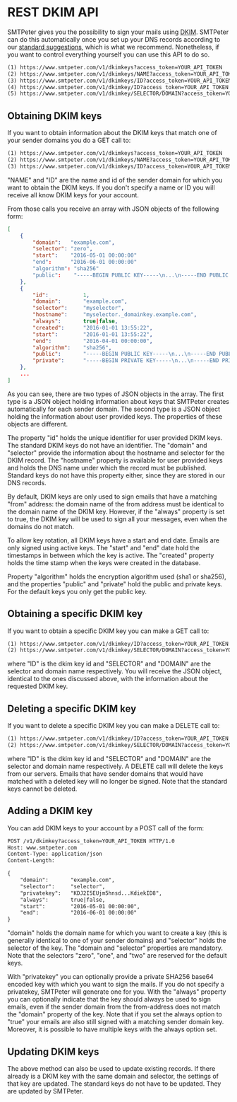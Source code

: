 # REST DKIM API

SMTPeter gives you the possibility to sign your mails using [DKIM](dkim-signing). SMTPeter
can do this automatically once you set up your DNS records according to our
[standard suggestions](rest-dns), which is what we recommend. Nonetheless,
if you want to control everything yourself you can use this API to do so.


```txt
(1) https://www.smtpeter.com/v1/dkimkeys?access_token=YOUR_API_TOKEN
(2) https://www.smtpeter.com/v1/dkimkeys/NAME?access_token=YOUR_API_TOKEN
(3) https://www.smtpeter.com/v1/dkimkeys/ID?access_token=YOUR_API_TOKEN
(4) https://www.smtpeter.com/v1/dkimkey/ID?access_token=YOUR_API_TOKEN
(5) https://www.smtpeter.com/v1/dkimkey/SELECTOR/DOMAIN?access_token=YOUR_API_TOKEN
```

## Obtaining DKIM keys

If you want to obtain information about the DKIM keys that match one of
your sender domains you do a GET call to:

```txt
(1) https://www.smtpeter.com/v1/dkimkeys?access_token=YOUR_API_TOKEN
(2) https://www.smtpeter.com/v1/dkimkeys/NAME?access_token=YOUR_API_TOKEN
(3) https://www.smtpeter.com/v1/dkimkeys/ID?access_token=YOUR_API_TOKEN
```

"NAME" and "ID" are the name and id of the sender domain for which you want
to obtain the DKIM keys. If you don't specify a name or ID you will receive
all know DKIM keys for your account.

From those calls you receive an array with JSON objects of the following form:
```json
[
    {
        "domain":   "example.com",
        "selector": "zero",
        "start":    "2016-05-01 00:00:00"
        "end":      "2016-06-01 00:00:00"
        "algorithm": "sha256"
        "public":    "-----BEGIN PUBLIC KEY-----\n...\n-----END PUBLIC KEY-----",
    },
    {
        "id":           1,
        "domain":       "example.com",
        "selector":     "myselector",
        "hostname":     "myselector._domainkey.example.com",
        "always":       true|false,
        "created":      "2016-01-01 13:55:22",
        "start":        "2016-01-01 13:55:22",
        "end":          "2016-04-01 00:00:00",
        "algorithm":    "sha256",
        "public":       "-----BEGIN PUBLIC KEY-----\n...\n-----END PUBLIC KEY-----",
        "private":      "-----BEGIN PRIVATE KEY-----\n...\n-----END PRIVATE KEY-----",
    },
    ...
]
```
As you can see, there are two types of JSON objects in the array. The first
type is a JSON object holding information about keys that SMTPeter
creates automatically for each sender domain. The second type is a JSON
object holding the information about user provided keys. The properties of
these objects are different.

The property "id" holds the unique identifier for user provided DKIM keys.
The standard DKIM keys do not have an identifier.
The "domain" and "selector" provide the information about the hostname and
selector for the DKIM record. The "hostname" property is available for user
provided keys and holds the DNS name under which the record must be
published. Standard keys do not have this property either, since they are
stored in our DNS records.

By default, DKIM keys are only used to sign emails that have a matching
"from" address: the domain name of the from address must be identical to
the domain name of the DKIM key. However, if the "always" property is
set to true, the DKIM key will be used to sign all your messages, even
when the domains do not match.

To allow key rotation, all DKIM keys have a start and end date. Emails
are only signed using active keys. The "start" and "end" date hold the
timestamps in between which the key is active. The "created" property
holds the time stamp when the keys were created in the database.

Property "algorithm" holds the encryption algorithm used (sha1 or sha256),
and the properties "public" and "private" hold the public and private keys.
For the default keys you only get the public key.


## Obtaining a specific DKIM key

If you want to obtain a specific DKIM key you can make a GET call to:

```txt
(1) https://www.smtpeter.com/v1/dkimkey/ID?access_token=YOUR_API_TOKEN
(2) https://www.smtpeter.com/v1/dkimkey/SELECTOR/DOMAIN?access_token=YOUR_API_TOKEN
```
where "ID" is the dkim key id and "SELECTOR" and "DOMAIN" are the selector
and domain name respectively. You will receive the JSON object, identical
to the ones discussed above, with the information about the requested DKIM
key.


## Deleting a specific DKIM key

If you want to delete a specific DKIM key you can make a DELETE call to:

```txt
(1) https://www.smtpeter.com/v1/dkimkey/ID?access_token=YOUR_API_TOKEN
(2) https://www.smtpeter.com/v1/dkimkey/SELECTOR/DOMAIN?access_token=YOUR_API_TOKEN
```

where "ID" is the dkim key id and "SELECTOR" and "DOMAIN" are the selector
and domain name respectively. A DELETE call will delete the keys from our
servers. Emails that have sender domains that would have matched with a deleted
key will no longer be signed. Note that the standard keys cannot be deleted.


## Adding a DKIM key

You can add DKIM keys to your account by a POST call of the form:

```txt
POST /v1/dkimkey?access_token=YOUR_API_TOKEN HTTP/1.0
Host: www.smtpeter.com
Content-Type: application/json
Content-Length:

{
    "domain":       "example.com",
    "selector":     "selector",
    "privatekey":   "KDJ2I5EUjm5hnsd...KdiekID8",
    "always":       true|false,
    "start":        "2016-05-01 00:00:00",
    "end":          "2016-06-01 00:00:00"
}
```

"domain" holds the domain name for which you want to create a key (this is
generally identical to one of your sender domains) and "selector" holds
the selector of the key. The "domain and "selector" properties are mandatory.
Note that the selectors "zero", "one", and "two" are reserved for the default
keys.

With "privatekey" you can optionally provide a private SHA256 base64 encoded
key with which you want to sign the mails. If you do not specify a privatekey,
SMTPeter will generate one for you. With the "always" property you can optionally indicate
that the key should always be used to sign emails, even if the sender
domain from the from-address does not match the "domain" property of the
key. Note that if you set the always option to "true" your emails are also still signed
with a matching sender domain key. Moreover, it is possible to have multiple
keys with the always option set.


## Updating DKIM keys

The above method can also be used to update existing records. If there already
is a DKIM key with the same domain and selector, the settings of that key
are updated. The standard keys do not have to be updated. They are updated
by SMTPeter.
